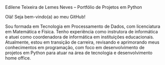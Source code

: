 Edilene Teixeira de Lemes Neves – Portfólio de Projetos em Python

Olá! Seja bem-vindo(a) ao meu GitHub! 

  Sou formada em Tecnologia em Processamento de Dados, com licenciatura em Matemática e Física. Tenho experiência como instrutora de informática e atuei como coordenadora de informática em instituições educacionais.
  Atualmente, estou em transição de carreira, revisando e aprimorando meus conhecimentos em programação, com foco em desenvolvimento de projetos em Python para atuar na área de tecnologia e desenvolvimento home office.
